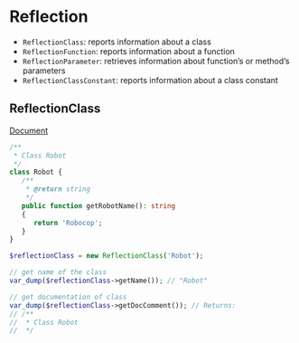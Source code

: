 # Reflection

- `ReflectionClass`: reports information about a class
- `ReflectionFunction`: reports information about a function
- `ReflectionParameter`: retrieves information about function’s or method’s parameters
- `ReflectionClassConstant`: reports information about a class constant

## ReflectionClass

[Document](http://php.net/manual/en/class.reflectionclass.php)

```php
/**
 * Class Robot
 */
class Robot {
   /**
    * @return string
    */
   public function getRobotName(): string
   {
      return 'Robocop';
   }
}

$reflectionClass = new ReflectionClass('Robot');

// get name of the class
var_dump($reflectionClass->getName()); // "Robot"

// get documentation of class
var_dump($reflectionClass->getDocComment()); // Returns: 
// /**
//  * Class Robot
//  */
```

